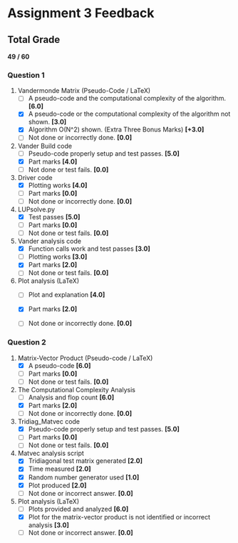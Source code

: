 # Assignment 3 Feedback
## Total Grade
**49 / 60**

### Question 1
1. Vandermonde Matrix (Pseudo-Code / LaTeX)
    - [ ] A pseudo-code and the computational complexity of the algorithm. __[6.0]__
    - [x] A pseudo-code or the computational complexity of the algorithm not shown. __[3.0]__
    - [x] Algorithm O(N^2) shown. (Extra Three Bonus Marks) __[+3.0]__
    - [ ] Not done or incorrectly done. __[0.0]__
2. Vander Build code
    - [ ] Pseudo-code properly setup and test passes. __[5.0]__
    - [x] Part marks __[4.0]__
    - [ ] Not done or test fails. __[0.0]__
3. Driver code
    - [x] Plotting works __[4.0]__
    - [ ] Part marks __[0.0]__
    - [ ] Not done or incorrectly done. __[0.0]__
4. LUPsolve.py
    - [x] Test passes __[5.0]__
    - [ ] Part marks __[0.0]__
    - [ ] Not done or test fails. __[0.0]__
5. Vander analysis code
    - [x] Function calls work and test passes __[3.0]__
    - [ ] Plotting works __[3.0]__
    - [x] Part marks __[2.0]__
    - [ ] Not done or test fails. __[0.0]__
6. Plot analysis (LaTeX)
    - [ ] Plot and explanation __[4.0]__
    - [x] Part marks __[2.0]__
    - [ ] Not done or incorrectly done. __[0.0]__


### Question 2
1. Matrix-Vector Product (Pseudo-code / LaTeX)
    - [x] A pseudo-code __[6.0]__
    - [ ] Part marks __[0.0]__
    - [ ] Not done or test fails. __[0.0]__
2. The Computational Complexity Analysis 
    - [ ] Analysis and flop count __[6.0]__
    - [x] Part marks __[2.0]__
    - [ ] Not done or incorrectly done. __[0.0]__
3. Tridiag_Matvec code
    - [x] Pseudo-code properly setup and test passes. __[5.0]__
    - [ ] Part marks __[0.0]__
    - [ ] Not done or test fails. __[0.0]__
4. Matvec analysis script
    - [x] Tridiagonal test matrix generated __[2.0]__
    - [x] Time measured __[2.0]__
    - [x] Random number generator used __[1.0]__
    - [x] Plot produced __[2.0]__
    - [ ] Not done or incorrect answer. __[0.0]__
5. Plot analysis (LaTeX)
    - [ ] Plots provided and analyzed  __[6.0]__
    - [x] Plot for the matrix-vector product is not identified or incorrect analysis __[3.0]__
    - [ ] Not done or incorrect answer. __[0.0]__
